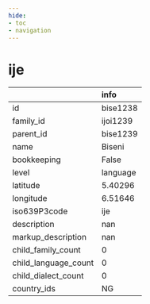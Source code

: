 ```yaml
---
hide:
- toc
- navigation
---
```

# ije
|                      | info     |
|:---------------------|:---------|
| id                   | bise1238 |
| family_id            | ijoi1239 |
| parent_id            | bise1239 |
| name                 | Biseni   |
| bookkeeping          | False    |
| level                | language |
| latitude             | 5.40296  |
| longitude            | 6.51646  |
| iso639P3code         | ije      |
| description          | nan      |
| markup_description   | nan      |
| child_family_count   | 0        |
| child_language_count | 0        |
| child_dialect_count  | 0        |
| country_ids          | NG       |